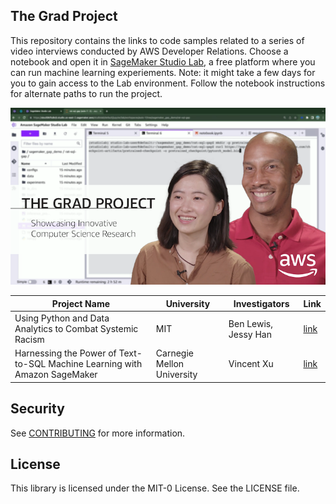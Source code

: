 ## The Grad Project

This repository contains the links to code samples related to a series of video interviews conducted by AWS Developer Relations. Choose a notebook and open it in [SageMaker Studio Lab](https://studiolab.sagemaker.aws/), a free platform where you can run machine learning experiements. Note: it might take a few days for you to gain access to the Lab environment. Follow the notebook instructions for alternate paths to run the project.

![The Grad Project](/images/banner.png)

|  Project Name | University  | Investigators  | Link  |
|---|---|---|---|
| Using Python and Data Analytics to Combat Systemic Racism  | MIT  | Ben Lewis, Jessy Han | [link](https://github.com/benblewis/MIT_AWS_Demo) |
| Harnessing the Power of Text-to-SQL Machine Learning with Amazon SageMaker  | Carnegie Mellon University |  Vincent Xu | [link](https://github.com/vxcent/sagemaker_gap_demo/tree/main) |

## Security

See [CONTRIBUTING](CONTRIBUTING.md#security-issue-notifications) for more information.

## License

This library is licensed under the MIT-0 License. See the LICENSE file.

